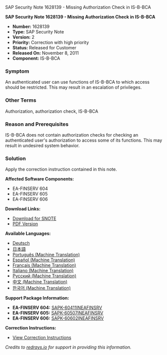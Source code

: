 SAP Security Note 1628139 - Missing Authorization Check in IS-B-BCA

**SAP Security Note 1628139 - Missing Authorization Check in IS-B-BCA**

- **Number:** 1628139
- **Type:** SAP Security Note
- **Version:** 2
- **Priority:** Correction with high priority
- **Status:** Released for Customer
- **Released On:** November 8, 2011
- **Component:** IS-B-BCA

### Symptom

An authenticated user can use functions of IS-B-BCA to which access should be restricted. This may result in an escalation of privileges.

### Other Terms

Authorization, authorization check, IS-B-BCA

### Reason and Prerequisites

IS-B-BCA does not contain authorization checks for checking an authenticated user's authorization to access some of its functions. This may result in undesired system behavior.

### Solution

Apply the correction instruction contained in this note.

**Affected Software Components:**

- EA-FINSERV 604
- EA-FINSERV 605
- EA-FINSERV 606

**Download Links:**

- [Download for SNOTE](https://notesdownloads.sap.com/note/0040000009665642017)
- [PDF Version](https://userapps.support.sap.com/sap/support/sfm/notes/print/0001628139?language=en-US&token=6830D4F37FDEA7202A21511D4FBEC4CC)

**Available Languages:**

- [Deutsch](https://me.sap.com/notes/0001628139/D)
- [日本語](https://me.sap.com/notes/0001628139/J)
- [Português (Machine Translation)](https://me.sap.com/notes/0001628139/P)
- [Español (Machine Translation)](https://me.sap.com/notes/0001628139/S)
- [Français (Machine Translation)](https://me.sap.com/notes/0001628139/F)
- [Italiano (Machine Translation)](https://me.sap.com/notes/0001628139/I)
- [Русский (Machine Translation)](https://me.sap.com/notes/0001628139/R)
- [中文 (Machine Translation)](https://me.sap.com/notes/0001628139/1)
- [한국어 (Machine Translation)](https://me.sap.com/notes/0001628139/3)

**Support Package Information:**

- **EA-FINSERV 604:** [SAPK-60411INEAFINSRV](https://me.sap.com/supportpackage/SAPK-60411INEAFINSRV)
- **EA-FINSERV 605:** [SAPK-60507INEAFINSRV](https://me.sap.com/supportpackage/SAPK-60507INEAFINSRV)
- **EA-FINSERV 606:** [SAPK-60602INEAFINSRV](https://me.sap.com/supportpackage/SAPK-60602INEAFINSRV)

**Correction Instructions:**

- [View Correction Instructions](https://me.sap.com/corrins/0001628139/201)

*Credits to [redrays.io](https://redrays.io) for support in providing this information.*